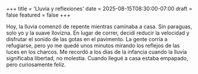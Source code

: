 +++
title = 'Lluvia y reflexiones'
date = 2025-08-15T08:30:00-07:00
draft = false
featured = false
+++

Hoy, la lluvia comenzó de repente mientras caminaba a casa. Sin paraguas, solo yo y la suave llovizna. En lugar de correr, decidí reducir la velocidad y disfrutar el sonido de las gotas en el pavimento. La gente corría a refugiarse, pero yo me quedé unos minutos mirando los reflejos de las luces en los charcos. Me recordó a los días de la infancia cuando la lluvia significaba libertad, no molestia. Cuando llegué a casa estaba empapado, pero curiosamente feliz.
